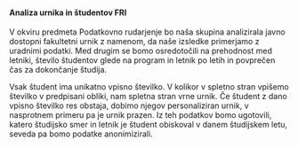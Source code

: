 #### Analiza urnika in študentov FRI

V okviru predmeta Podatkovno rudarjenje bo naša skupina analizirala javno dostopni fakultetni urnik z namenom, da naše izsledke primerjamo z uradnimi podatki. Med drugim se bomo osredotočili na prehodnost med letniki, število študentov glede na program in letnik po letih in povprečen čas za dokončanje študija.

Vsak študent ima unikatno vpisno številko. V kolikor v spletno stran vpišemo številko v predpisani obliki, nam spletna stran vrne urnik. Če študent z dano vpisno številko res obstaja, dobimo njegov personaliziran urnik, v nasprotnem primeru pa je urnik prazen. Iz teh podatkov bomo ugotovili, katero študijsko smer in letnik je študent obiskoval v danem študijskem letu, seveda pa bomo podatke anonimizirali.